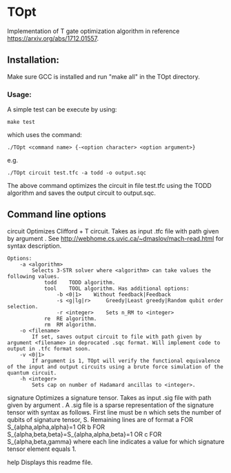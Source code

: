 # TOpt

Implementation of T gate optimization algorithm in reference https://arxiv.org/abs/1712.01557.

## Installation:

Make sure GCC is installed and run "make all" in the TOpt directory. 

### Usage:

A simple test can be execute by using:

	make test

which uses the command:

	./TOpt <command name> {-<option character> <option argument>}

e.g.

	./TOpt circuit test.tfc -a todd -o output.sqc
	
The above command optimizes the circuit in file test.tfc using the TODD algorithm and saves the output circuit to output.sqc.

## Command line options

circuit <filename>
	Optimizes Clifford + T circuit. Takes as input .tfc file with path given by argument <filename>. See http://webhome.cs.uvic.ca/~dmaslov/mach-read.html for syntax description.
	
	Options:
		-a <algorithm>
			Selects 3-STR solver where <algorithm> can take values the following values.
				todd	TODD algorithm.
				tool	TOOL algorithm. Has additional options:
					-b <0|1> 	Without feedback|Feedback
					-s <g|lg|r> 	Greedy|Least greedy|Random qubit order selection.
					-r <integer> 	Sets n_RM to <integer>
				re	RE algorithm.
				rm	RM algorithm.
		-o <filename>
			If set, saves output circuit to file with path given by argument <filename> in deprocated .sqc format. Will implement code to output in .tfc format soon.
		-v <0|1>
			If argument is 1, TOpt will verify the functional equivalence of the input and output circuits using a brute force simulation of the quantum circuit.
		-h <integer>
			Sets cap on number of Hadamard ancillas to <integer>.

signature <filename>
	Optimizes a signature tensor. Takes as input .sig file with path given by argument <filename>. A .sig file is a sparse representation of the signature tensor with syntax as follows.
	First line must be
		n <value of n>
	which sets the number of qubits of signature tensor, S.
	Remaining lines are of format
		a <alpha>			FOR 	S_{alpha,alpha,alpha}=1
			OR
		b <alpha> <beta>		FOR	S_{alpha,beta,beta}=S_{alpha,alpha,beta}=1
			OR
		c <alpha> <beta> <gamma>	FOR	S_{alpha,beta,gamma}
	where each line indicates a value for which signature tensor element equals 1.

help
	Displays this readme file.
